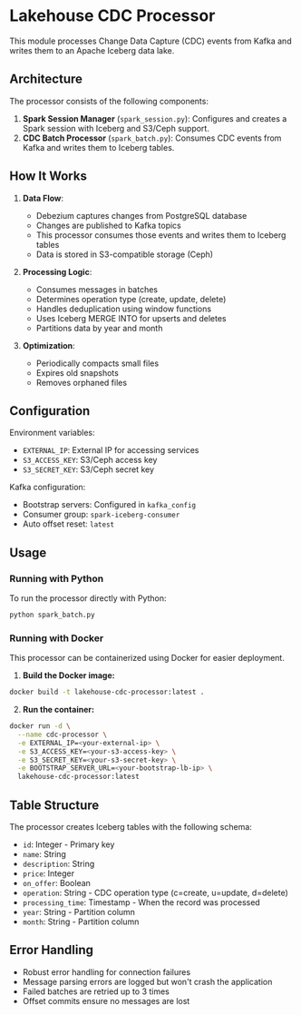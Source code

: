 # Lakehouse CDC Processor

This module processes Change Data Capture (CDC) events from Kafka and writes them to an Apache Iceberg data lake.

## Architecture

The processor consists of the following components:

1. **Spark Session Manager** (`spark_session.py`): Configures and creates a Spark session with Iceberg and S3/Ceph support.
2. **CDC Batch Processor** (`spark_batch.py`): Consumes CDC events from Kafka and writes them to Iceberg tables.

## How It Works

1. **Data Flow**:
   - Debezium captures changes from PostgreSQL database
   - Changes are published to Kafka topics
   - This processor consumes those events and writes them to Iceberg tables
   - Data is stored in S3-compatible storage (Ceph)

2. **Processing Logic**:
   - Consumes messages in batches
   - Determines operation type (create, update, delete)
   - Handles deduplication using window functions
   - Uses Iceberg MERGE INTO for upserts and deletes
   - Partitions data by year and month

3. **Optimization**:
   - Periodically compacts small files
   - Expires old snapshots
   - Removes orphaned files

## Configuration

Environment variables:
- `EXTERNAL_IP`: External IP for accessing services
- `S3_ACCESS_KEY`: S3/Ceph access key
- `S3_SECRET_KEY`: S3/Ceph secret key

Kafka configuration:
- Bootstrap servers: Configured in `kafka_config` 
- Consumer group: `spark-iceberg-consumer`
- Auto offset reset: `latest`

## Usage

### Running with Python

To run the processor directly with Python:

```bash
python spark_batch.py
```

### Running with Docker

This processor can be containerized using Docker for easier deployment.

1. **Build the Docker image:**

```bash
docker build -t lakehouse-cdc-processor:latest .
```

2. **Run the container:**

```bash
docker run -d \
  --name cdc-processor \
  -e EXTERNAL_IP=<your-external-ip> \
  -e S3_ACCESS_KEY=<your-s3-access-key> \
  -e S3_SECRET_KEY=<your-s3-secret-key> \
  -e BOOTSTRAP_SERVER_URL=<your-bootstrap-lb-ip> \
  lakehouse-cdc-processor:latest
```

## Table Structure

The processor creates Iceberg tables with the following schema:

- `id`: Integer - Primary key
- `name`: String
- `description`: String
- `price`: Integer
- `on_offer`: Boolean
- `operation`: String - CDC operation type (c=create, u=update, d=delete)
- `processing_time`: Timestamp - When the record was processed
- `year`: String - Partition column
- `month`: String - Partition column

## Error Handling

- Robust error handling for connection failures
- Message parsing errors are logged but won't crash the application
- Failed batches are retried up to 3 times
- Offset commits ensure no messages are lost
